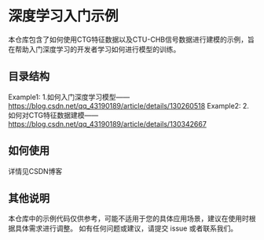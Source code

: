 # 深度学习入门示例

本仓库包含了如何使用CTG特征数据以及CTU-CHB信号数据进行建模的示例，旨在帮助入门深度学习的开发者学习如何进行模型的训练。

## 目录结构
Example1: 1.如何入门深度学习模型——https://blog.csdn.net/qq_43190189/article/details/130260518
Example2: 2.如何对CTG特征数据建模——https://blog.csdn.net/qq_43190189/article/details/130342667


## 如何使用
详情见CSDN博客

## 其他说明
本仓库中的示例代码仅供参考，可能不适用于您的具体应用场景，建议在使用时根据具体需求进行调整。
如有任何问题或建议，请提交 issue 或者联系我们。